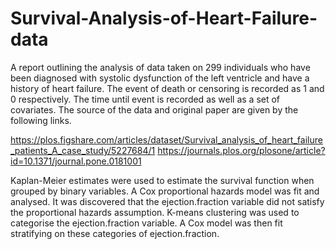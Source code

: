 # Survival-Analysis-of-Heart-Failure-data
A report outlining the analysis of data taken on 299 individuals who have been diagnosed with systolic dysfunction of the left ventricle and have a history of heart failure. The event of death or censoring is recorded as 1 and 0 respectively. The time until event is recorded as well as a set of covariates. The source of the data and original paper are given by the following links.

https://plos.figshare.com/articles/dataset/Survival_analysis_of_heart_failure_patients_A_case_study/5227684/1
https://journals.plos.org/plosone/article?id=10.1371/journal.pone.0181001

Kaplan-Meier estimates were used to estimate the survival function when grouped by binary variables. A Cox proportional hazards model was fit and analysed. It was discovered that the ejection.fraction variable did not satisfy the proportional hazards assumption. K-means clustering was used to categorise the ejection.fraction variable. A Cox model was then fit stratifying on these categories of ejection.fraction.
